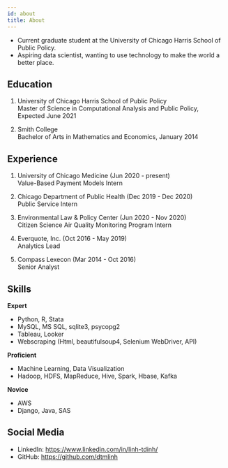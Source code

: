 ```yaml
---
id: about
title: About
---
```

- Current graduate student at the University of Chicago Harris School of Public Policy.
- Aspiring data scientist, wanting to use technology to make the world a better place.

## Education
1. University of Chicago Harris School of Public Policy\
Master of Science in Computational Analysis and Public Policy, Expected June 2021

2. Smith College\
Bachelor of Arts in Mathematics and Economics, January 2014

## Experience
1. University of Chicago Medicine (Jun 2020 - present)\
Value-Based Payment Models Intern

2. Chicago Department of Public Health (Dec 2019 - Dec 2020)\
Public Service Intern

3. Environmental Law & Policy Center (Jun 2020 - Nov 2020)\
Citizen Science Air Quality Monitoring Program Intern

4. Everquote, Inc. (Oct 2016 - May 2019)\
Analytics Lead

5. Compass Lexecon (Mar 2014 - Oct 2016)\
Senior Analyst

## Skills
__Expert__
- Python, R, Stata
- MySQL, MS SQL, sqlite3, psycopg2
- Tableau, Looker
- Webscraping (Html, beautifulsoup4, Selenium WebDriver, API)

__Proficient__
- Machine Learning, Data Visualization
- Hadoop, HDFS, MapReduce, Hive, Spark, Hbase, Kafka

__Novice__
- AWS
- Django, Java, SAS

## Social Media

- LinkedIn: https://www.linkedin.com/in/linh-tdinh/
- GitHub: https://github.com/dtmlinh
